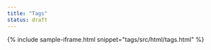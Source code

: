 ```yaml
---
title: "Tags"
status: draft
---
```


{% include sample-iframe.html snippet="tags/src/html/tags.html" %}